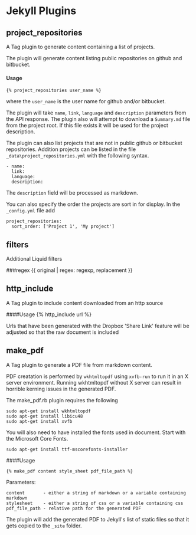 # Jekyll Plugins

## project_repositories

A Tag plugin to generate content containing a list of projects.

The plugin will generate content listing public repositories on github and bitbucket.

#### Usage
	{% project_repositories user_name %}

where the `user_name` is the user name for github and/or bitbucket.

The plugin will take `name`, `link`, `language` and `description` parameters from the API response. 
The plugin also will attempt to download a `Summary.md` file from the  project root. 
If this file exists it will be used for the project description.

The plugin can also list projects that are not in public github or bitbucket repositories. 
Addition projects can be listed in the file `_data\project_repositories.yml` with the following syntax.

	- name: 
	  link: 
	  language: 
	  description: 

The `description` field will be processed as markdown.

You can also specify the order the projects are sort in for display. In the `_config.yml` file add

	project_repositories:
	  sort_order: ['Project 1', 'My project']

## filters

Additional Liquid filters

###regex
	{{ original | regex: regexp, replacement }}

## http_include

A Tag plugin to include content downloaded from an http source

####Usage
	{% http_include url %}

Urls that have been generated with the Dropbox 'Share Link' feature will be adjusted so that the raw document is included

## make_pdf
A Tag plugin to generate a PDF file from markdown content.

PDF creatation is performed by `wkhtmltopdf` using `xvfb-run` to run it in an X server environment.
Running wkhtmltopdf without X server can result in horrible kerning issues in the generated PDF.

The make_pdf.rb plugin requires the following

	sudo apt-get install wkhtmltopdf
	sudo apt-get install libicu48
	sudo apt-get install xvfb

You will also need to have installed the fonts used in document. Start with the Microsoft Core Fonts.

	sudo apt-get install ttf-mscorefonts-installer

####Usage

	{% make_pdf content style_sheet pdf_file_path %}

Parameters:

	content       - either a string of markdown or a variable containing markdown
	stylesheet    - either a string of css or a variable containing css
	pdf_file_path - relative path for the generated PDF

The plugin will add the generated PDF to Jekyll's list of static files so that it gets copied to the `_site` folder.
